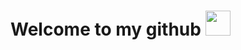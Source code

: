 <h1>Welcome to my github <img src="https://i0.wp.com/eltallerdehector.com/wp-content/uploads/2022/06/7e4d3-baby-yoda-png-sin-fondo.png?fit=800%2C800&ssl=1" width="40"></h1>

